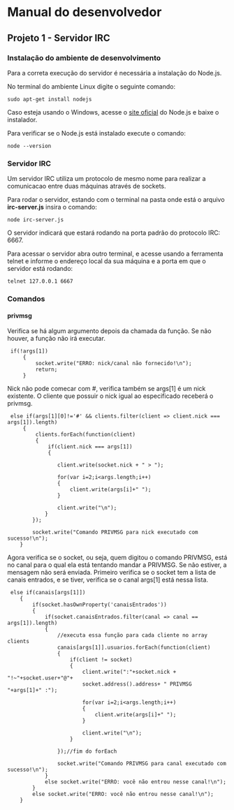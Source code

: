 # Manual do desenvolvedor

## Projeto 1 - Servidor IRC

### Instalação do ambiente de desenvolvimento

Para a correta execução do servidor é necessária a instalação do Node.js.

No terminal do ambiente Linux digite o seguinte comando:
```
sudo apt-get install nodejs
```
Caso esteja usando o Windows,  acesse o [site oficial](https://nodejs.org/en/) do Node.js e baixe o instalador.

Para verificar se o Node.js está instalado execute o comando:
```
node --version
```
### Servidor IRC

Um servidor IRC utiliza um protocolo de mesmo nome para realizar
 a comunicacao entre duas máquinas através de sockets.

 Para rodar o servidor, estando com o terminal na pasta onde está o arquivo
 **irc-server.js** insira o comando:
 ```
 node irc-server.js
 ```
 O servidor indicará que estará rodando na porta padrão do protocolo IRC: 6667.

Para acessar o servidor abra outro terminal, e acesse usando a ferramenta telnet
e informe o endereço local da sua máquina e a porta em que o servidor está rodando:
```
telnet 127.0.0.1 6667
```

### Comandos

#### privmsg

Verifica se há algum argumento depois da chamada da função. Se não houver, a função não irá executar.
```
 if(!args[1])
     {
         socket.write("ERRO: nick/canal não fornecido!\n");
         return;
     }

```

Nick não pode comecar com #, verifica também se args[1] é um nick existente.
O cliente que possuir o nick igual ao especificado receberá o privmsg.
```
 else if(args[1][0]!='#' && clients.filter(client => client.nick === args[1]).length)
     {
         clients.forEach(function(client)
         {
             if(client.nick === args[1])
             {
                
                client.write(socket.nick + " > ");
                    
                for(var i=2;i<args.length;i++)
                {
                    client.write(args[i]+" ");
                }
                   
                client.write("\n");
            }
        });
            
        socket.write("Comando PRIVMSG para nick executado com sucesso!\n");
    }
```

Agora verifica se o socket, ou seja, quem digitou o comando PRIVMSG, está no canal
para o qual ela está tentando mandar a PRIVMSG. Se não estiver, a mensagem não será enviada.
Primeiro verifica se o socket tem a lista de canais entrados, e se tiver, verifica 
se o canal args[1] está nessa lista.

```
 else if(canais[args[1]])
    {       
        if(socket.hasOwnProperty('canaisEntrados'))
        {
            if(socket.canaisEntrados.filter(canal => canal ==  args[1]).length)
            {
                //executa essa função para cada cliente no array clients
                canais[args[1]].usuarios.forEach(function(client)
                {
                    if(client != socket)
                    {
                        client.write(":"+socket.nick + "!~"+socket.user+"@"+
			            socket.address().address+ " PRIVMSG "+args[1]+" :");
                    
                        for(var i=2;i<args.length;i++)
                        {
                            client.write(args[i]+" ");
                        }   
                
                        client.write("\n");
                    }                    
                    
                });//fim do forEach
                        
                socket.write("Comando PRIVMSG para canal executado com sucesso!\n");
            }
            else socket.write("ERRO: você não entrou nesse canal!\n");
        }
        else socket.write("ERRO: você não entrou nesse canal!\n");
    }
```




